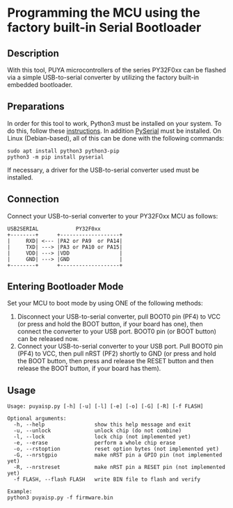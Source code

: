 # Programming the MCU using the factory built-in Serial Bootloader
## Description
With this tool, PUYA microcontrollers of the series PY32F0xx can be flashed via a simple USB-to-serial converter by utilizing the factory built-in embedded bootloader.

## Preparations
In order for this tool to work, Python3 must be installed on your system. To do this, follow these [instructions](https://www.pythontutorial.net/getting-started/install-python/). In addition [PySerial](https://github.com/pyserial/pyserial) must be installed. On Linux (Debian-based), all of this can be done with the following commands:

```
sudo apt install python3 python3-pip
python3 -m pip install pyserial
```

If necessary, a driver for the USB-to-serial converter used must be installed.

## Connection
Connect your USB-to-serial converter to your PY32F0xx MCU as follows:

```
USB2SERIAL            PY32F0xx
+--------+      +-------------------+
|     RXD| <--- |PA2 or PA9  or PA14|
|     TXD| ---> |PA3 or PA10 or PA15|
|     VDD| ---> |VDD                |
|     GND| ---> |GND                |
+--------+      +-------------------+
```

## Entering Bootloader Mode
Set your MCU to boot mode by using ONE of the following methods:
1. Disconnect your USB-to-serial converter, pull BOOT0 pin (PF4) to VCC (or press and hold the BOOT button, if your board has one), then connect the converter to your USB port. BOOT0 pin (or BOOT button) can be released now.
2. Connect your USB-to-serial converter to your USB port. Pull BOOT0 pin (PF4) to VCC, then pull nRST (PF2) shortly to GND (or press and hold the BOOT button, then press and release the RESET button and then release the BOOT button, if your board has them).

## Usage
```
Usage: puyaisp.py [-h] [-u] [-l] [-e] [-o] [-G] [-R] [-f FLASH]

Optional arguments:
  -h, --help                show this help message and exit
  -u, --unlock              unlock chip (do not combine)
  -l, --lock                lock chip (not implemented yet)
  -e, --erase               perform a whole chip erase
  -o, --rstoption           reset option bytes (not implemented yet)
  -G, --nrstgpio            make nRST pin a GPIO pin (not implemented yet)
  -R, --nrstreset           make nRST pin a RESET pin (not implemented yet)
  -f FLASH, --flash FLASH   write BIN file to flash and verify

Example:
python3 puyaisp.py -f firmware.bin
```
